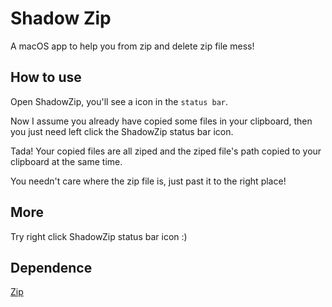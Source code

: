 # Shadow Zip

A macOS app to help you from zip and delete zip file mess!

## How to use

Open ShadowZip, you'll see a icon in the `status bar`. 

Now I assume you already have copied some files in your clipboard, then you just need left click the ShadowZip status bar icon. 

Tada! Your copied files are all ziped and the ziped file's path copied to your clipboard at the same time. 

You needn't care where the zip file is, just past it to the right place!

## More

Try right click ShadowZip status bar icon :) 

## Dependence

[Zip](https://github.com/marmelroy/Zip)
